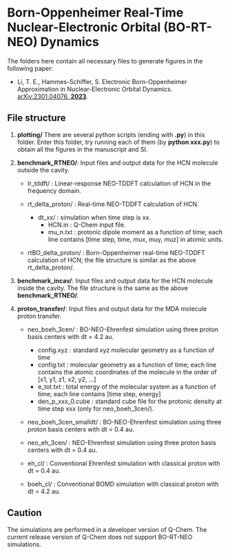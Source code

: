 # Born-Oppenheimer Real-Time Nuclear-Electronic Orbital (BO-RT-NEO) Dynamics

The folders here contain all necessary files to generate figures in the following paper:

- Li, T. E., Hammes-Schiffer, S. Electronic Born-Oppenheimer Approximation in Nuclear-Electronic Orbital Dynamics. [arXiv:2301.04076. **2023**](https://arxiv.org/abs/2301.04076).

## File structure

  1. **plotting/** There are several python scripts (ending with **.py**) in this folder. Enter this folder, try running each of them (by **python xxx.py**) to obtain all the figures in the manuscript and SI.

  2. **benchmark_RTNEO/**: Input files and output data for the HCN molecule outside the cavity.

     * lr_tddft/ : Linear-response NEO-TDDFT calculation of HCN in the frequency domain.

     * rt_delta_proton/ : Real-time NEO-TDDFT calculation of HCN.
        * dt_xx/ : simulation when time step is xx.
            * HCN.in : Q-Chem input file.
            * mu_n.txt : protonic dipole moment as a function of time; each line contains [time step, time, mux, muy, muz] in atomic units.

     * rtBO_delta_proton/ : Born-Oppenheimer real-time NEO-TDDFT calculation of HCN; the file structure is similar as the above rt_delta_proton/.

  3. **benchmark_incav/**: Input files and output data for the HCN molecule inside the cavity. The file structure is the same as the above **benchmark_RTNEO/**.

  4. **proton_transfer/**: Input files and output data for the MDA molecule proton transfer. 

     * neo_boeh_3cen/ : BO-NEO-Ehrenfest simulation using three proton basis centers with dt = 4.2 au.
        * config.xyz : standard xyz molecular geometry as a function of time
        * config.txt : molecular geometry as a function of time; each line contains the atomic coordinates of the molecule in the order of [x1, y1, z1, x2, y2, ...]
        * e_tot.txt : total energy of the molecular system as a function of time; each line contains [time step, energy]
        * den_p_xxx_0.cube : standard cube file for the protonic density at time step xxx (only for neo_boeh_3cen/).

     * neo_boeh_3cen_smalldt/ : BO-NEO-Ehrenfest simulation using three proton basis centers with dt = 0.4 au.

     * neo_eh_3cen/ : NEO-Ehrenfest simulation using three proton basis centers with dt = 0.4 au.

     * eh_cl/ : Conventional Ehrenfest simulation with classical proton with dt = 0.4 au.

     * boeh_cl/ : Conventional BOMD simulation with classical proton with dt = 4.2 au.
    

## Caution

The simulations are performed in a developer version of Q-Chem. The current release version of Q-Chem does not support BO-RT-NEO simulations. 

